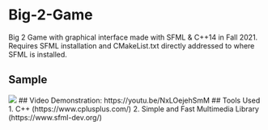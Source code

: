 # Big-2-Game
Big 2 Game with graphical interface made with SFML & C++14 in Fall 2021. Requires SFML installation and CMakeList.txt directly addressed to where SFML is installed.
## Sample
<img src="Sample.png"/>
## Video Demonstration: 
https://youtu.be/NxLOejehSmM
## Tools Used
1. C++ (https://www.cplusplus.com/)
2. Simple and Fast Multimedia Library (https://www.sfml-dev.org/)
